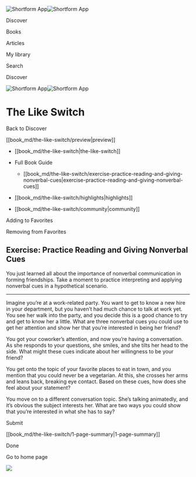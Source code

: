 ![Shortform App](/img/logo.36a2399e.svg)![Shortform App](/img/logo-dark.70c1b072.svg)

Discover

Books

Articles

My library

Search

Discover

![Shortform App](/img/logo.36a2399e.svg)![Shortform App](/img/logo-dark.70c1b072.svg)

# The Like Switch

Back to Discover

[[book_md/the-like-switch/preview|preview]]

  * [[book_md/the-like-switch|the-like-switch]]
  * Full Book Guide

    * [[book_md/the-like-switch/exercise-practice-reading-and-giving-nonverbal-cues|exercise-practice-reading-and-giving-nonverbal-cues]]
  * [[book_md/the-like-switch/highlights|highlights]]
  * [[book_md/the-like-switch/community|community]]



Adding to Favorites 

Removing from Favorites 

## Exercise: Practice Reading and Giving Nonverbal Cues

You just learned all about the importance of nonverbal communication in forming friendships. Take a moment to practice interpreting and applying nonverbal cues in a hypothetical scenario.

* * *

Imagine you’re at a work-related party. You want to get to know a new hire in your department, but you haven’t had much chance to talk at work yet. You see her walk into the party, and you decide this is a good chance to try and get to know her a little. What are three nonverbal cues you could use to get her attention and show her that you’re interested in being her friend?

You got your coworker’s attention, and now you’re having a conversation. As she responds to your questions, she smiles, and she tilts her head to the side. What might these cues indicate about her willingness to be your friend?

You get onto the topic of your favorite places to eat in town, and you mention that you could never be a vegetarian. At this, she crosses her arms and leans back, breaking eye contact. Based on these cues, how does she feel about your statement?

You move on to a different conversation topic. She’s talking animatedly, and it’s obvious the subject interests her. What are two ways you could show that you’re interested in what she has to say?

Submit 

[[book_md/the-like-switch/1-page-summary|1-page-summary]]

Done

Go to home page 

![](https://bat.bing.com/action/0?ti=56018282&Ver=2&mid=553acb19-078b-491e-bec4-70de39708aa8&sid=1711133063fa11eebdec89a8b8ae3bbc&vid=171147a063fa11eea7440fcfeb230d96&vids=0&msclkid=N&pi=0&lg=en-US&sw=800&sh=600&sc=24&nwd=1&tl=Shortform%20%7C%20The%20Like%20Switch&p=https%3A%2F%2Fwww.shortform.com%2Fapp%2Fbook%2Fthe-like-switch%2Fexercise-practice-reading-and-giving-nonverbal-cues&r=&lt=478&evt=pageLoad&sv=1&rn=272133)
